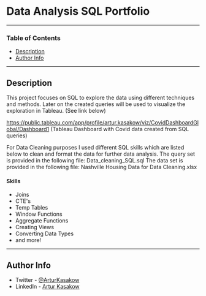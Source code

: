 # Data Analysis SQL Portfolio

---

### Table of Contents

- [Description](#description)
- [Author Info](#author-info)

---

## Description

This project focuses on SQL to explore the data using different techniques and methods.
Later on the created queries will be used to visualize the exploration in Tableau. (See link below)

https://public.tableau.com/app/profile/artur.kasakow/viz/CovidDashboardGlobal/Dashboard1
(Tableau Dashboard with Covid data created from SQL queries)

For Data Cleaning purposes I used different SQL skills which are listed below to clean and format the data for further data analysis.
The query set is provided in the following file: Data_cleaning_SQL.sql
The data set is provided in the following file: Nashville Housing Data for Data Cleaning.xlsx

#### Skills

- Joins
- CTE's
- Temp Tables
- Window Functions
- Aggregate Functions
- Creating Views
- Converting Data Types
- and more!


---

## Author Info

- Twitter - [@ArturKasakow](https://twitter.com/arturkasakow)
- LinkedIn - [Artur Kasakow](https://linkedin.com/in/arturkasakow/)
